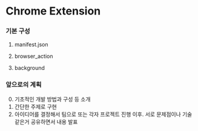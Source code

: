 Chrome Extension
================

### 기본 구성
1. manifest.json


2. browser_action


3. background



### 앞으로의 계획
0. 기초적인 개발 방법과 구성 등 소개
1. 간단한 주제로 구현
2. 아이디어를 결정해서 팀으로 또는 각자 프로젝트 진행
이후. 서로 문제점이나 기술같은거 공유하면서 내용 발표
